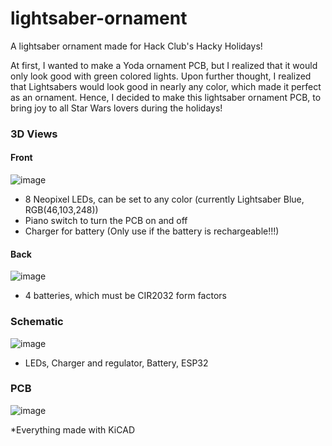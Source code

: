 # lightsaber-ornament
A lightsaber ornament made for Hack Club's Hacky Holidays!

At first, I wanted to make a Yoda ornament PCB, but I realized that it would only look good with green colored lights. Upon further thought, I realized that Lightsabers would look good in nearly any color, which made it perfect as an ornament. Hence, I decided to make this lightsaber ornament PCB, to bring joy to all Star Wars lovers during the holidays!

### 3D Views
#### Front
![image](https://github.com/user-attachments/assets/7aec5a90-34e4-4acf-8f32-b5ce909ee5de)

- 8 Neopixel LEDs, can be set to any color (currently Lightsaber Blue, RGB(46,103,248))
- Piano switch to turn the PCB on and off
- Charger for battery (Only use if the battery is rechargeable!!!)

#### Back
![image](https://github.com/user-attachments/assets/72f952d9-a399-4149-8ef9-6544dc66775b)

- 4 batteries, which must be CIR2032 form factors

### Schematic
![image](https://github.com/user-attachments/assets/368e17c6-d436-4022-aba2-94c165d8fe0f)
- LEDs, Charger and regulator, Battery, ESP32

### PCB
![image](https://github.com/user-attachments/assets/67fbf65a-9bb5-48bb-a2f3-92b25ec1c566)

*Everything made with KiCAD


